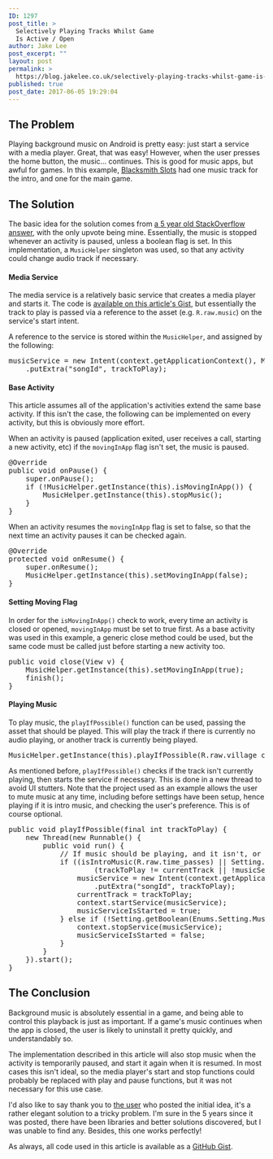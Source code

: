 ```yaml
---
ID: 1297
post_title: >
  Selectively Playing Tracks Whilst Game
  Is Active / Open
author: Jake Lee
post_excerpt: ""
layout: post
permalink: >
  https://blog.jakelee.co.uk/selectively-playing-tracks-whilst-game-is-active-open/
published: true
post_date: 2017-06-05 19:29:04
---
```

<h2>The Problem</h2>
Playing background music on Android is pretty easy: just start a service with a media player. Great, that was easy! However, when the user presses the home button, the music... continues. This is good for music apps, but awful for games. In this example, <a href="https://www.reddit.com/r/BlacksmithSlots/" target="_blank" rel="noopener noreferrer">Blacksmith Slots</a> had one music track for the intro, and one for the main game.<!--more-->
<h2>The Solution</h2>
The basic idea for the solution comes from <a href="https://stackoverflow.com/a/12652213/608312" target="_blank" rel="noopener noreferrer">a 5 year old StackOverflow answer</a>, with the only upvote being mine. Essentially, the music is stopped whenever an activity is paused, unless a boolean flag is set. In this implementation, a <code>MusicHelper</code> singleton was used, so that any activity could change audio track if necessary.
<h4>Media Service</h4>
The media service is a relatively basic service that creates a media player and starts it. The code is <a href="https://gist.github.com/JakeSteam/55cd4384f92b76f8a6f1c82a32e04124#file-musicservice-java" target="_blank" rel="noopener noreferrer">available on this article's Gist</a>, but essentially the track to play is passed via a reference to the asset (e.g. <code>R.raw.music</code>) on the service's start intent.

A reference to the service is stored within the <code>MusicHelper</code>, and assigned by the following:
<pre>
musicService = new Intent(context.getApplicationContext(), MusicService.class)
    .putExtra("songId", trackToPlay);</pre>
<h4>Base Activity</h4>
This article assumes all of the application's activities extend the same base activity. If this isn't the case, the following can be implemented on every activity, but this is obviously more effort.

When an activity is paused (application exited, user receives a call, starting a new activity, etc) if the <code>movingInApp</code> flag isn't set, the music is paused.
<pre>
@Override
public void onPause() {
    super.onPause();
    if (!MusicHelper.getInstance(this).isMovingInApp()) {
        MusicHelper.getInstance(this).stopMusic();
    }
}</pre>
When an activity resumes the <code>movingInApp</code> flag is set to false, so that the next time an activity pauses it can be checked again.
<pre>
@Override
protected void onResume() {
    super.onResume();
    MusicHelper.getInstance(this).setMovingInApp(false);
}</pre>
<h4>Setting Moving Flag</h4>
In order for the <code>isMovingInApp()</code> check to work, every time an activity is closed or opened, <code>movingInApp</code> must be set to true first. As a base activity was used in this example, a generic close method could be used, but the same code must be called just before starting a new activity too.
<pre>
public void close(View v) {
    MusicHelper.getInstance(this).setMovingInApp(true);
    finish();
}</pre>
<h4>Playing Music</h4>
To play music, the <code>playIfPossible()</code> function can be used, passing the asset that should be played. This will play the track if there is currently no audio playing, or another track is currently being played.
<pre>MusicHelper.getInstance(this).playIfPossible(R.raw.village_consort);</pre>
As mentioned before, <code>playIfPossible()</code> checks if the track isn't currently playing, then starts the service if necessary. This is done in a new thread to avoid UI stutters. Note that the project used as an example allows the user to mute music at any time, including before settings have been setup, hence playing if it is intro music, and checking the user's preference. This is of course optional.
<pre>
public void playIfPossible(final int trackToPlay) {
    new Thread(new Runnable() {
        public void run() {
            // If music should be playing, and it isn't, or is the wrong track, fix that!
            if ((isIntroMusic(R.raw.time_passes) || Setting.getBoolean(Enums.Setting.Music)) &amp;&amp;
                    (trackToPlay != currentTrack || !musicServiceIsStarted)) {
                musicService = new Intent(context.getApplicationContext(), MusicService.class)
                    .putExtra("songId", trackToPlay);
                currentTrack = trackToPlay;
                context.startService(musicService);
                musicServiceIsStarted = true;
            } else if (!Setting.getBoolean(Enums.Setting.Music) &amp;amp;&amp;amp; musicServiceIsStarted) {
                context.stopService(musicService);
                musicServiceIsStarted = false;
            }
        }
    }).start();
}</pre>
<h2>The Conclusion</h2>
Background music is absolutely essential in a game, and being able to control this playback is just as important. If a game's music continues when the app is closed, the user is likely to uninstall it pretty quickly, and understandably so.

The implementation described in this article will also stop music when the activity is temporarily paused, and start it again when it is resumed. In most cases this isn't ideal, so the media player's start and stop functions could probably be replaced with play and pause functions, but it was not necessary for this use case.

I'd also like to say thank you to <a href="https://stackoverflow.com/users/1069068/raghav-sood" target="_blank" rel="noopener noreferrer">the user</a> who posted the initial idea, it's a rather elegant solution to a tricky problem. I'm sure in the 5 years since it was posted, there have been libraries and better solutions discovered, but I was unable to find any. Besides, this one works perfectly!

As always, all code used in this article is available as a <a href="https://gist.github.com/JakeSteam/55cd4384f92b76f8a6f1c82a32e04124" target="_blank" rel="noopener">GitHub Gist</a>.